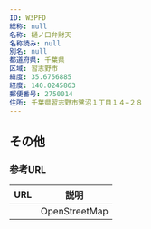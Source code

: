 ```yaml
---
ID: W3PFD
総称: null
名称: 樋ノ口弁財天
名称読み: null
別名: null
都道府県: 千葉県
区域: 習志野市
緯度: 35.6756885
経度: 140.0245863
郵便番号: 2750014
住所: 千葉県習志野市鷺沼１丁目１４−２８
---
```


## その他

### 参考URL

| URL | 説明          |
| --- | ------------- |
|     | OpenStreetMap |
